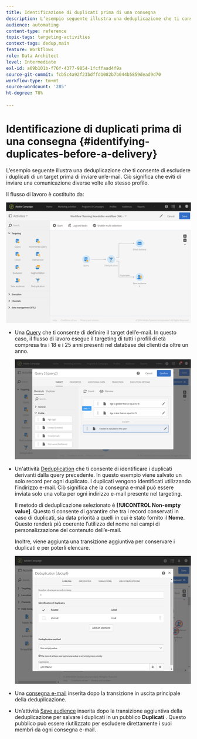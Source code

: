 ```yaml
---
title: Identificazione di duplicati prima di una consegna
description: L’esempio seguente illustra una deduplicazione che ti consente di escludere i duplicati di un target prima di inviare un’e-mail. Ciò significa che eviti di inviare una comunicazione diverse volte allo stesso profilo.
audience: automating
content-type: reference
topic-tags: targeting-activities
context-tags: dedup,main
feature: Workflows
role: Data Architect
level: Intermediate
exl-id: a09b101b-f76f-4377-9854-1fcffaad4f9a
source-git-commit: fcb5c4a92f23bdffd1082b7b044b5859dead9d70
workflow-type: tm+mt
source-wordcount: '285'
ht-degree: 78%

---
```


# Identificazione di duplicati prima di una consegna {#identifying-duplicates-before-a-delivery}

L’esempio seguente illustra una deduplicazione che ti consente di escludere i duplicati di un target prima di inviare un’e-mail. Ciò significa che eviti di inviare una comunicazione diverse volte allo stesso profilo.

Il flusso di lavoro è costituito da:

![](assets/deduplication_example_workflow.png)

* Una [Query](../../automating/using/query.md) che ti consente di definire il target dell’e-mail. In questo caso, il flusso di lavoro esegue il targeting di tutti i profili di età compresa tra i 18 e i 25 anni presenti nel database dei clienti da oltre un anno.

   ![](assets/deduplication_example_query.png)

* Un&#39;attività [Deduplication](../../automating/using/deduplication.md) che ti consente di identificare i duplicati derivanti dalla query precedente. In questo esempio viene salvato un solo record per ogni duplicato. I duplicati vengono identificati utilizzando l’indirizzo e-mail. Ciò significa che la consegna e-mail può essere inviata solo una volta per ogni indirizzo e-mail presente nel targeting.

   Il metodo di deduplicazione selezionato è **[!UICONTROL Non-empty value]**. Questo ti consente di garantire che tra i record conservati in caso di duplicati, sia data priorità a quelli in cui è stato fornito il **Nome**. Questo renderà più coerente l’utilizzo del nome nei campi di personalizzazione del contenuto dell’e-mail.

   Inoltre, viene aggiunta una transizione aggiuntiva per conservare i duplicati e per poterli elencare.

   ![](assets/deduplication_example_dedup.png)

* Una [consegna e-mail](../../automating/using/email-delivery.md) inserita dopo la transizione in uscita principale della deduplicazione.
* Un’attività [Save audience](../../automating/using/save-audience.md) inserita dopo la transizione aggiuntiva della deduplicazione per salvare i duplicati in un pubblico **Duplicati** . Questo pubblico può essere riutilizzato per escludere direttamente i suoi membri da ogni consegna e-mail.
